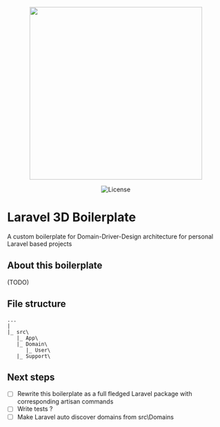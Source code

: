 <p align="center"><a href="https://laravel.com" target="_blank"><img src="https://raw.githubusercontent.com/laravel/art/master/logo-lockup/5%20SVG/2%20CMYK/1%20Full%20Color/laravel-logolockup-cmyk-red.svg" width="400"></a></p>


<p align="center">
<img src="https://img.shields.io/badge/License-GPL--3-blue" alt="License">
</p>  

# Laravel 3D Boilerplate
A custom boilerplate for Domain-Driver-Design architecture for personal Laravel based projects

## About this boilerplate

(TODO)

## File structure

```
...
|
|_ src\
   |_ App\
   |_ Domain\
      |_ User\
   |_ Support\

```

## Next steps

- [ ] Rewrite this boilerplate as a full fledged Laravel package with corresponding artisan commands
- [ ] Write tests ?
- [ ] Make Laravel auto discover domains from src\Domains
